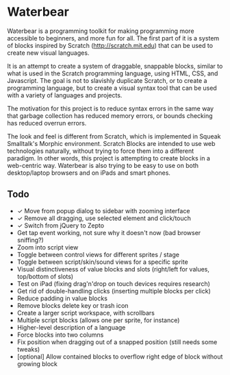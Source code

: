 # Waterbear

Waterbear is a programming toolkit for making programming more accessible to beginners, and more fun for all. The first part of it is a system of blocks inspired by Scratch (http://scratch.mit.edu) that can be used to create new visual languages.

It is an attempt to create a system of draggable, snappable blocks, similar to what is used in the Scratch programming language, using HTML, CSS, and Javascript. The goal is not to slavishly duplicate Scratch, or to create a programming language, but to create a visual syntax tool that can be used with a variety of languages and projects.

The motivation for this project is to reduce syntax errors in the same way that garbage collection has reduced memory errors, or bounds checking has reduced overrun errors.

The look and feel is different from Scratch, which is implemented in Squeak Smalltalk's Morphic environment. Scratch Blocks are intended to use web technologies naturally, without trying to force them into a different paradigm. In other words, this project is attempting to create blocks in a web-centric way. Waterbear is also trying to be easy to use on both desktop/laptop browsers and on iPads and smart phones.

## Todo

* ✓ Move from popup dialog to sidebar with zooming interface
* ✓ Remove all dragging, use selected element and click/touch
* ✓ Switch from jQuery to Zepto
* Get tap event working, not sure why it doesn't now (bad browser sniffing?)
* Zoom into script view
* Toggle between control views for different sprites / stage
* Toggle between script/skin/sound views for a specific sprite
* Visual distinctiveness of value blocks and slots (right/left for values, top/bottom of slots)
* Test on iPad (fixing drag'n'drop on touch devices requires research)
* Get rid of double-handling clicks (inserting multiple blocks per click)
* Reduce padding in value blocks
* Remove blocks delete key or trash icon
* Create a larger script workspace, with scrollbars
* Multiple script blocks (allows one per sprite, for instance)
* Higher-level description of a language
* Force blocks into two columns
* Fix position when dragging out of a snapped position (still needs some tweaks)
* [optional] Allow contained blocks to overflow right edge of block without growing block



